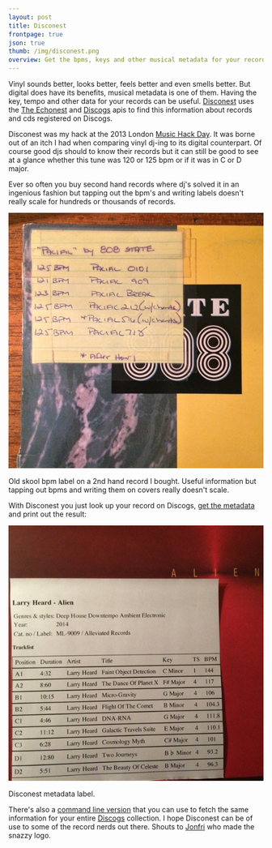 ```yaml
---
layout: post
title: Disconest
frontpage: true
json: true
thumb: /img/disconest.png
overview: Get the bpms, keys and other musical metadata for your records
---
```


Vinyl sounds better, looks better, feels better and even smells better. But digital does have its benefits, musical metadata is one of them. Having the key, tempo and other data for your records can be useful. [Disconest](http://www.disconest.com) uses the [The Echonest](http://the.echonest.com/) and [Discogs](http://www.discogs.com/developers/) apis to find this information about records and cds registered on Discogs.

Disconest was my hack at the 2013 London [Music Hack Day](http://www.london.musichackday.org/2013/). It was borne out of an itch I had when comparing vinyl dj-ing to its digital counterpart. Of course good djs should to know their records but it can still be good to see at a glance whether this tune was 120 or 125 bpm or if it was in C or D major. 

Ever so often you buy second hand records where dj's solved it in an ingenious fashion but tapping out the bpm's and writing labels doesn't really scale for hundreds or thousands of records.

![How we used to do it](/img/disconest-1.jpg "How we used to do it")

<div class="caption">Old skool bpm label on a 2nd hand record I bought. Useful information but tapping out bpms and writing them on covers really doesn't scale.</div>

With Disconest you just look up your record on Discogs, [get the metadata](http://www.disconest.com/?discogsurl=www.discogs.com/Larry-Heard-Alien/release/5603315) and print out the result:

![How Disconest does it](/img/disconest-2.jpg "How Disconest does it")
<div class="caption">Disconest metadata label.</div>

There's also a [command line version](http://www.github.com/kalli/disconest) that you can use to fetch the same information for your entire [Discogs](http://www.discogs.com/users/export?w=collection) collection. I hope Disconest can be of use to some of the record nerds out there. Shouts to [Jonfri](https://dribbble.com/jonfri) who made the snazzy logo.



